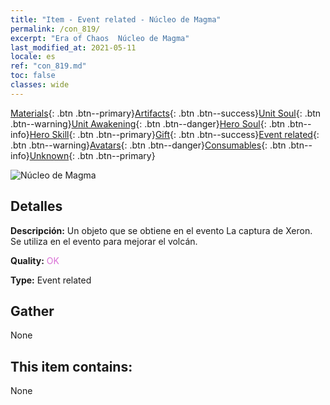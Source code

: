 ```yaml
---
title: "Item - Event related - Núcleo de Magma"
permalink: /con_819/
excerpt: "Era of Chaos  Núcleo de Magma"
last_modified_at: 2021-05-11
locale: es
ref: "con_819.md"
toc: false
classes: wide
---
```

 [Materials](/ItemsES/){: .btn .btn--primary}[Artifacts](/ItemsES/Artifacts/){: .btn .btn--success}[Unit Soul](/ItemsES/UnitSoul/){: .btn .btn--warning}[Unit Awakening](/ItemsES/UnitAwakening/){: .btn .btn--danger}[Hero Soul](/ItemsES/HeroSoul/){: .btn .btn--info}[Hero Skill](/ItemsES/HeroSkill/){: .btn .btn--primary}[Gift](/ItemsES/Gift/){: .btn .btn--success}[Event related](/ItemsES/Events/){: .btn .btn--warning}[Avatars](/ItemsES/Avatars/){: .btn .btn--danger}[Consumables](/ItemsES/Consumables/){: .btn .btn--info}[Unknown](/ItemsES/Unknown/){: .btn .btn--primary}

 ![Núcleo de Magma](/images/t/i_3091.png)

## Detalles
 **Descripción:** Un objeto que se obtiene en el evento La captura de Xeron. Se utiliza en el evento para mejorar el volcán.

 **Quality:** <span style="color: #DA70D6">OK</span>

 **Type:** Event related

## Gather

  None

## This item contains:

  None


